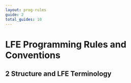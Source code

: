 ```yaml
---
layout: prog-rules
guide: 2
total_guides: 10
---
```

# LFE Programming Rules and Conventions

## 2 Structure and LFE Terminology
